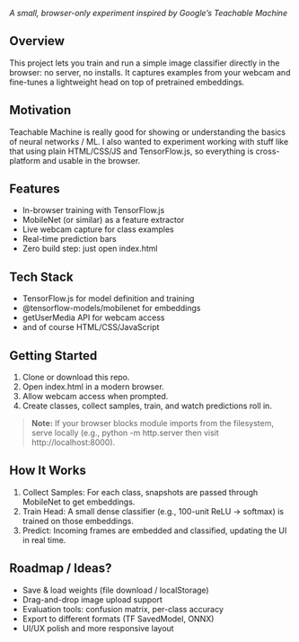 *A small, browser-only experiment inspired by Google’s Teachable Machine*

## Overview

This project lets you train and run a simple image classifier directly in the browser: no server, no installs. It captures examples from your webcam and fine-tunes a lightweight head on top of pretrained embeddings.

## Motivation

Teachable Machine is really good for showing or understanding the basics of neural networks / ML. I also wanted to experiment working with stuff like that using plain HTML/CSS/JS and TensorFlow.js, so everything is cross-platform and usable in the browser.

## Features
- In-browser training with TensorFlow.js
- MobileNet (or similar) as a feature extractor
- Live webcam capture for class examples
- Real-time prediction bars
- Zero build step: just open index.html

## Tech Stack
- TensorFlow.js for model definition and training
- @tensorflow-models/mobilenet for embeddings
- getUserMedia API for webcam access
- and of course HTML/CSS/JavaScript

## Getting Started
1.	Clone or download this repo.
2.	Open index.html in a modern browser.
3.	Allow webcam access when prompted.
4.	Create classes, collect samples, train, and watch predictions roll in.

> **Note:** If your browser blocks module imports from the filesystem, serve locally (e.g., python -m http.server then visit http://localhost:8000).

## How It Works
1.	Collect Samples: For each class, snapshots are passed through MobileNet to get embeddings.
2.	Train Head: A small dense classifier (e.g., 100-unit ReLU → softmax) is trained on those embeddings.
3.	Predict: Incoming frames are embedded and classified, updating the UI in real time.

## Roadmap / Ideas?
- Save & load weights (file download / localStorage)
- Drag-and-drop image upload support
- Evaluation tools: confusion matrix, per-class accuracy
- Export to different formats (TF SavedModel, ONNX)
- UI/UX polish and more responsive layout
